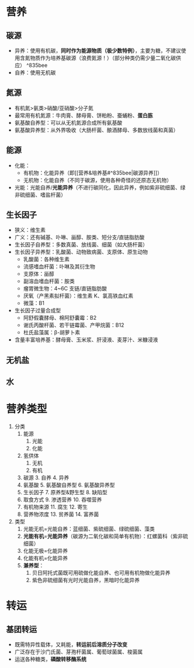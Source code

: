 # 营养
## 碳源
- 异养：使用有机碳，**同时作为能源物质（极少数特例）**，主要为糖，不建议使用含氮物质作为培养基碳源（浪费氮源！）（部分种类仍需少量二氧化碳供应） ^835bee
- 自养：使用无机碳
## 氮源
- 有机氮>氨类>硝酸/亚硝酸>分子氮
- 最常用有机氮源：牛肉膏、酵母膏、饼粕粉、蚕蛹粉、**蛋白胨**
- 氨基酸自养型：可以从无机氮源合成所有氨基酸
- 氨基酸异养型：从外界吸收（大肠杆菌、酿酒酵母、多数放线菌和真菌）
## 能源
- 化能：
	- 有机物：化能异养（即[[营养&培养基#^835bee|碳源异养]]）
	- 无机物：化能自养（不同于碳源，使用各种奇怪的还原态无机物）
- 光能：光能自养/**光能异养**（不进行碳同化，因此异养，例如紫非硫细菌、绿非硫细菌、嗜盐杆菌）
## 生长因子
- 狭义：维生素
- 广义：还有碱基、卟啉、甾醇、胺类、短分支/直链脂肪酸
- 生长因子自养型：多数真菌、放线菌、细菌（如大肠杆菌）
- 生长因子异养型：乳酸菌、动物致病菌、支原体、原生动物
	- 乳酸菌：各种维生素
	- 流感嗜血杆菌：卟啉及其衍生物
	- 支原体：甾醇
	- 副溶血嗜血杆菌：胺类
	- 瘤胃微生物：4~6C 支链/直链脂肪酸
	- 厌氧（产黑素拟杆菌）：维生素 K、氯高铁血红素
	- 微藻：B1
- 生长因子过量合成型
	- 阿舒假囊酵母、棉阿舒囊霉：B2
	- 谢氏丙酸杆菌、若干链霉菌、产甲烷菌：B12
	- 杜氏盐藻属：β-胡萝卜素
- 含量丰富培养基：酵母膏、玉米浆、肝浸液、麦芽汁、米糠浸液
## 无机盐
## 水
# 营养类型
1. 分类
	1. 能源
		1. 光能
		2. 化能
	2. 氢供体
		1. 无机
		2. 有机
	3. 碳源
		3. 自养
		4. 异养
	4. 氨基酸
		5. 氨基酸自养型
		6. 氨基酸异养型
	5. 生长因子
		7. 原养型&野生型
		8. 缺陷型
	6. 取食方式
		9. 渗透营养
		10. 吞噬营养
	7. 有机物来源
		11. 腐生
		12. 寄生
	8. 营养物浓度
		13. 贫养菌
		14. 富养菌
2. 类型
	1. 光能无机=光能自养：蓝细菌、紫硫细菌、绿硫细菌、藻类
	2. **光能有机**=**光能异养**（碳源为二氧化碳和简单有机物）：红螺菌科（紫非硫细菌）
	3. 化能无极=化能异养
	4. 化能有机=化能异养
	5. **兼养型**：
		1. 贝日阿托式菌既可用硫做化能自养、也可用有机物做化能异养
		2. 紫色非硫细菌有光时光能自养，黑暗时化能异养
# 转运
## 基团转运
- 既需特异性载体，又耗能，**转运前后溶质分子改变**
- 广泛存在于沙门氏菌、芽孢杆菌属、葡萄球菌属、梭菌属
- 运送各种糖类，**磷酸转移酶系统**
